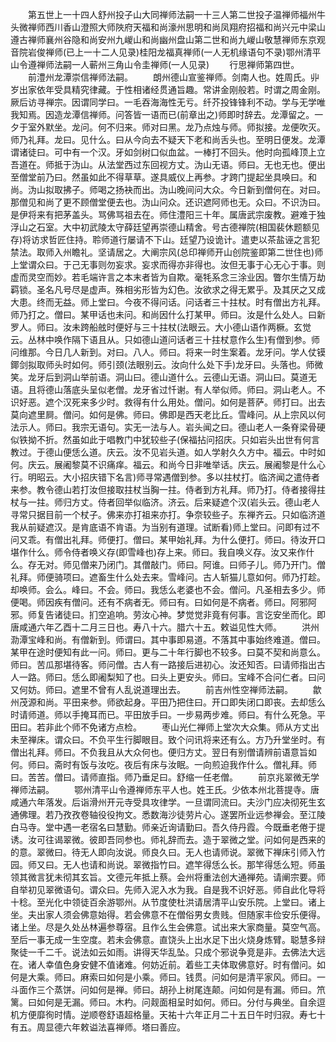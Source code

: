 <!-- { "loadSidebar": true } -->
　　第五世上一十四人舒州投子山大同禅师法嗣一十三人第二世投子温禅师福州牛头微禅师西川香山澄照大师陜府天福和尚濠州思明和尚凤翔府招福和尚兴元中梁山遵古禅师襄州谷隐和尚安州九嵕山和尚幽州盘山第二世和尚九嵕山敬慧禅师东京观音院岩俊禅师(已上一十二人见录)桂阳龙福真禅师(一人无机缘语句不录)鄂州清平山令遵禅师法嗣一人蕲州三角山令圭禅师(一人见录)
　　行思禅师第四世。
　　前澧州龙潭崇信禅师法嗣。
　　朗州德山宣鉴禅师。剑南人也。姓周氏。丱岁出家依年受具精究律藏。于性相诸经贯通旨趣。常讲金刚般若。时谓之周金刚。厥后访寻禅宗。因谓同学曰。一毛吞海海性无亏。纤芥投锋锋利不动。学与无学唯我知焉。因造龙潭信禅师。问答皆一语而已(前章出之)师即时辞去。龙潭留之。一夕于室外默坐。龙问。何不归来。师对曰黑。龙乃点烛与师。师拟接。龙便吹灭。师乃礼拜。龙曰。见什么。曰从今向去不疑天下老和尚舌头也。至明日便发。龙潭谓诸徒曰。可中有一个汉。牙如剑树口似血盆。一棒打不回头。他时向孤峰顶上立吾道在。师抵于沩山。从法堂西过东回视方丈。沩山无语。师曰。无也无也。便出至僧堂前乃曰。然虽如此不得草草。遂具威仪上再参。才跨门提起坐具唤曰。和尚。沩山拟取拂子。师喝之扬袂而出。沩山晚间问大众。今日新到僧何在。对曰。那僧见和尚了更不顾僧堂便去也。沩山问众。还识遮阿师也无。众曰。不识沩曰。是伊将来有把茅盖头。骂佛骂祖去在。师住澧阳三十年。属唐武宗废教。避难于独浮山之石室。大中初武陵太守薛廷望再崇德山精舍。号古德禅院(相国裴休题额见存)将访求哲匠住持。聆师道行屡请不下山。廷望乃设诡计。遣吏以茶盐诬之言犯禁法。取师入州瞻礼。坚请居之。大阐宗风(总印禅师开山创院鉴即第二世住也)师上堂谓众曰。于己无事则勿妄求。妄求而得亦非得也。汝但无事于心无心于事。则虚而灵空而妙。若毛端许言之本末者皆为自欺。毫牦系念三涂业因。瞥尔生情万劫羁锁。圣名凡号尽是虚声。殊相劣形皆为幻色。汝欲求之得无累乎。及其厌之又成大患。终而无益。师上堂曰。今夜不得问话。问话者三十拄杖。时有僧出方礼拜。师乃打之。僧曰。某甲话也未问。和尚因什么打某甲。师曰。汝是什么处人。曰新罗人。师曰。汝未跨船舷时便好与三十拄杖(法眼云。大小德山语作两橛。玄觉云。丛林中唤作隔下语且从。只如德山道问话者三十拄杖意作么生)有僧到参。师问维那。今日几人新到。对曰。八人。师曰。将来一时生案着。龙牙问。学人仗镆鎁剑拟取师头时如何。师引颈(法眼别云。汝向什么处下手)龙牙曰。头落也。师微笑。龙牙后到洞山举前语。洞山曰。德山道什么。云德山无语。洞山曰。莫道无语。且将德山落底头呈似老僧。龙牙省过忏谢。有人举似师。师曰。洞山老人。不识好恶。遮个汉死来多少时。救得有什么用处。僧问。如何是菩萨。师打曰。出去莫向遮里屙。僧问。如何是佛。师曰。佛即是西天老比丘。雪峰问。从上宗风以何法示人。师曰。我宗无语句。实无一法与人。岩头闻之曰。德山老人一条脊梁骨硬似铁拗不折。然虽如此于唱教门中犹较些子(保福拈问招庆。只如岩头出世有何言教过。于德山便恁么道。庆云。汝不见岩头道。如人学射久久方中。福云。中时如何。庆云。展阇黎莫不识痛痒。福云。和尚今日非唯举话。庆云。展阇黎是什么心行。明昭云。大小招庆错下名言)师寻常遇僧到参。多以拄杖打。临济闻之遣侍者来参。教令德山若打汝但接取拄杖当胸一拄。侍者到方礼拜。师乃打。侍者接得拄杖与一拄。师归方丈。侍者回举似临济。济云。后来疑遮个汉(岩头云。德山老人寻常只据目前一个杖子。佛来亦打祖来亦打。争奈较些子。东禅齐云。只如临济道我从前疑遮汉。是肯底语不肯语。为当别有道理。试断看)师上堂曰。问即有过不问又乖。有僧出礼拜。师便打。僧曰。某甲始礼拜。为什么便打。师曰。待汝开口堪作什么。师令侍者唤义存(即雪峰也)存上来。师曰。我自唤义存。汝又来作什么。存无对。师见僧来乃闭门。其僧敲门。师曰。阿谁。曰师子儿。师乃开门。僧礼拜。师便骑项曰。遮畜生什么处去来。雪峰问。古人斩猫儿意如何。师乃打趁。却唤师。会么。峰曰。不会。师曰。我恁么老婆也不会。僧问。凡圣相去多少。师便喝。师因疾有僧问。还有不病者无。师曰有。曰如何是不病者。师曰。阿邪阿邪。师复告诸徒曰。扪空追响。劳汝心神。梦觉觉非竟有何事。言讫安坐而化。即唐咸通六年乙酉十二月三日也。寿八十六。腊六十五。敕谥见性大师。
　　洪州泐潭宝峰和尚。有僧新到。师谓曰。其中事即易道。不落其中事始终难道。僧曰。某甲在途时便知有此一问。师曰。更与二十年行脚也不较多。曰莫不契和尚意么。师曰。苦瓜那堪待客。师问僧。古人有一路接后进初心。汝还知否。曰请师指出古人一路。师曰。恁么即阇梨知了也。曰头上更安头。师曰。宝峰不合问仁者。曰问又何妨。师曰。遮里不曾有人乱说道理出去。
　　前吉州性空禅师法嗣。
　　歙州茂源和尚。平田来参。师欲起身。平田乃把住曰。开口即失闭口即丧。去却恁么时请师道。师以手掩耳而已。平田放手曰。一步易两步难。师曰。有什么死急。平田曰。若非此个师不免诸方点检。
　　枣山光仁禅师上堂次大众集。师从方丈出未至禅床。谓众曰。不负平生行脚眼目。致个问讯将来还有么。方乃升堂坐时。有僧出礼拜。师曰。不负我且从大众何也。便归方丈。翌日有别僧请辨前语意旨如何。师曰。斋时有饭与汝吃。夜后有床与汝眠。一向煎迫我作什么。僧礼拜。师曰。苦苦。僧曰。请师直指。师乃垂足曰。舒缩一任老僧。
　　前京兆翠微无学禅师法嗣。
　　鄂州清平山令遵禅师东平人也。姓王氏。少依本州北菩提寺。唐咸通六年落发。后诣滑州开元寺受具攻律学。一旦谓同流曰。夫沙门应决彻死生玄通佛理。若乃孜孜卷轴役役拘文。悉数海沙徒劳片心。遂罢所业远参禅会。至江陵白马寺。堂中遇一老宿名曰慧勤。师亲近询请勤曰。吾久侍丹霞。今既垂老倦于提诱。汝可往谒翠微。彼即吾同参也。师礼辞而去。造于翠微之堂。问如何是西来的的意。翠微曰。待无人即向汝说。师良久曰。无人也请师说。翠微下禅床引师入竹园。师又曰。无人也请和尚说。翠微指竹曰。遮竿得恁么长。那竿得恁么短。师虽领其微言犹未彻其玄旨。文德元年抵上蔡。会州将重法创大通禅苑。请阐宗要。师自举初见翠微语句。谓众曰。先师入泥入水为我。自是我不识好恶。师自此化导将十稔。至光化中领徒百余游鄂州。从节度使杜洪请居清平山安乐院。上堂曰。诸上坐。夫出家人须会佛意始得。若会佛意不在僧俗男女贵贱。但随家丰俭安乐便得。诸上坐。尽是久处丛林遍参尊宿。且作么生会佛意。试出来大家商量。莫空气高。至后一事无成一生空度。若未会佛意。直饶头上出水足下出火烧身炼臂。聪慧多辩聚徒一千二千。说法如云如雨。讲得天华乱坠。只成个邪说争竞是非。去佛法大远在。诸人幸值色身安健不值诸难。何妨近前。着些工夫体取佛意好。时有僧问。如何是大乘。师曰。麻索曰如何是小乘。师曰。钱贯。问如何是清平家风。师曰。一斗面作三个蒸饼。问如何是禅。师曰。胡孙上树尾连颠。问如何是有漏。师曰。笊篱。曰如何是无漏。师曰。木杓。问觌面相呈时如何。师曰。分付与典坐。自余逗机方便靡徇时情。逆顺卷舒语超格量。天祐十六年正月二十五日午时归寂。寿七十有五。周显德六年敕谥法喜禅师。塔曰善应。
